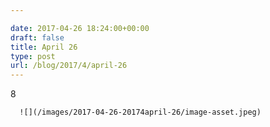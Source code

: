 ```yaml
---

date: 2017-04-26 18:24:00+00:00
draft: false
title: April 26
type: post
url: /blog/2017/4/april-26
---
```


8


  
      ![](/images/2017-04-26-20174april-26/image-asset.jpeg)

